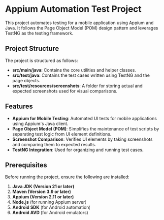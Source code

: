 # Appium Automation Test Project

This project automates testing for a mobile application using Appium and Java. It follows the Page Object Model (POM) design pattern and leverages TestNG as the testing framework.

## Project Structure

The project is structured as follows:

- **src/main/java**: Contains the core utilities and helper classes.
- **src/test/java**: Contains the test cases written using TestNG and the page objects.
- **src/test/resources/screenshots**: A folder for storing actual and expected screenshots used for visual comparisons.

## Features

- **Appium for Mobile Testing**: Automated UI tests for mobile applications using Appium's Java client.
- **Page Object Model (POM)**: Simplifies the maintenance of test scripts by separating test logic from UI element definitions.
- **Screenshot Comparison**: Verifies UI elements by taking screenshots and comparing them to expected results.
- **TestNG Integration**: Used for organizing and running test cases.

## Prerequisites

Before running the project, ensure the following are installed:

1. **Java JDK (Version 21 or later)**
2. **Maven (Version 3.9 or later)**
3. **Appium (Version 2.11 or later)**
4. **Node.js** (for running Appium server)
5. **Android SDK** (for Android automation)
6. **Android AVD** (for Android emulators)